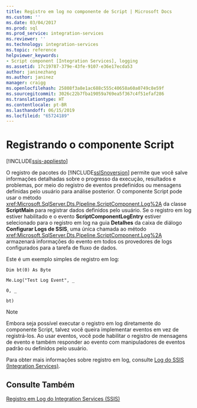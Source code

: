 ```yaml
---
title: Registro em log no componente de Script | Microsoft Docs
ms.custom: ''
ms.date: 03/04/2017
ms.prod: sql
ms.prod_service: integration-services
ms.reviewer: ''
ms.technology: integration-services
ms.topic: reference
helpviewer_keywords:
- Script component [Integration Services], logging
ms.assetid: 17c19787-379e-43fe-9107-e36e17ecda53
author: janinezhang
ms.author: janinez
manager: craigg
ms.openlocfilehash: 25808f3a8e1ac688c555c40658a60a0749c8e59f
ms.sourcegitcommit: 3026c22b7fba19059a769ea5f367c4f51efaf286
ms.translationtype: HT
ms.contentlocale: pt-BR
ms.lasthandoff: 06/15/2019
ms.locfileid: "65724189"
---
```

# <a name="logging-in-the-script-component"></a>Registrando o componente Script

[!INCLUDE[ssis-appliesto](../../../includes/ssis-appliesto-ssvrpluslinux-asdb-asdw-xxx.md)]


  O registro de pacotes do [!INCLUDE[ssISnoversion](../../../includes/ssisnoversion-md.md)] permite que você salve informações detalhadas sobre o progresso da execução, resultados e problemas, por meio do registro de eventos predefinidos ou mensagens definidas pelo usuário para análise posterior. O componente Script pode usar o método <xref:Microsoft.SqlServer.Dts.Pipeline.ScriptComponent.Log%2A> da classe **ScriptMain** para registrar dados definidos pelo usuário. Se o registro em log estiver habilitado e o evento **ScriptComponentLogEntry** estiver selecionado para o registro em log na guia **Detalhes** da caixa de diálogo **Configurar Logs de SSIS**, uma única chamada ao método <xref:Microsoft.SqlServer.Dts.Pipeline.ScriptComponent.Log%2A> armazenará informações do evento em todos os provedores de logs configurados para a tarefa de fluxo de dados.  
  
 Este é um exemplo simples de registro em log:  
  
 `Dim bt(0) As Byte`  
  
 `Me.Log("Test Log Event", _`  
  
 `0, _`  
  
 `bt)`  
  
> [!NOTE]  
>  Embora seja possível executar o registro em log diretamente do componente Script, talvez você queira implementar eventos em vez de registrá-los. Ao usar eventos, você pode habilitar o registro de mensagens de evento e também responder ao evento com manipuladores de eventos padrão ou definidos pelo usuário.  
  
 Para obter mais informações sobre registro em log, consulte [Log do SSIS &#40;Integration Services&#41;](../../../integration-services/performance/integration-services-ssis-logging.md).  
  
## <a name="see-also"></a>Consulte Também  
 [Registro em Log do Integration Services &#40;SSIS&#41;](../../../integration-services/performance/integration-services-ssis-logging.md)  
  
  
